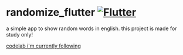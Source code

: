 # randomize_flutter [![Flutter](https://skillicons.dev/icons?i=flutter)](https://skillicons.dev)
a simple app to show random words in english. 
this project is made for study only! 

[codelab i'm currently following](https://codelabs.developers.google.com/codelabs/flutter-codelab-first)
